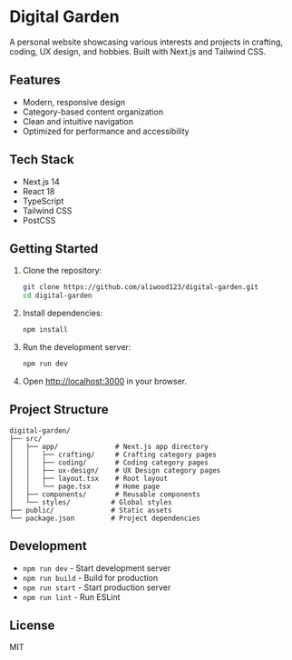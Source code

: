 # Digital Garden

A personal website showcasing various interests and projects in crafting, coding, UX design, and hobbies. Built with Next.js and Tailwind CSS.

## Features

- Modern, responsive design
- Category-based content organization
- Clean and intuitive navigation
- Optimized for performance and accessibility

## Tech Stack

- Next.js 14
- React 18
- TypeScript
- Tailwind CSS
- PostCSS

## Getting Started

1. Clone the repository:
   ```bash
   git clone https://github.com/aliwood123/digital-garden.git
   cd digital-garden
   ```

2. Install dependencies:
   ```bash
   npm install
   ```

3. Run the development server:
   ```bash
   npm run dev
   ```

4. Open [http://localhost:3000](http://localhost:3000) in your browser.

## Project Structure

```
digital-garden/
├── src/
│   ├── app/              # Next.js app directory
│   │   ├── crafting/     # Crafting category pages
│   │   ├── coding/       # Coding category pages
│   │   ├── ux-design/    # UX Design category pages
│   │   ├── layout.tsx    # Root layout
│   │   └── page.tsx      # Home page
│   ├── components/       # Reusable components
│   └── styles/          # Global styles
├── public/              # Static assets
└── package.json         # Project dependencies
```

## Development

- `npm run dev` - Start development server
- `npm run build` - Build for production
- `npm run start` - Start production server
- `npm run lint` - Run ESLint

## License

MIT 
